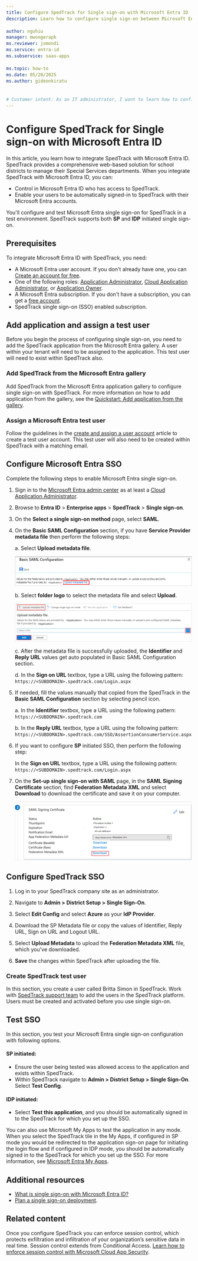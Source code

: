 ```yaml
---
title: Configure SpedTrack for Single sign-on with Microsoft Entra ID
description: Learn how to configure single sign-on between Microsoft Entra ID and SpedTrack.

author: nguhiu
manager: mwongerapk
ms.reviewer: jomondi
ms.service: entra-id
ms.subservice: saas-apps

ms.topic: how-to
ms.date: 05/20/2025
ms.author: gideonkiratu


# Customer intent: As an IT administrator, I want to learn how to configure single sign-on between Microsoft Entra ID and SpedTrack so that I can control who has access to SpedTrack, enable automatic sign-in with Microsoft Entra accounts, and manage my accounts in one central location.
---
```


# Configure SpedTrack for Single sign-on with Microsoft Entra ID

In this article, you learn how to integrate SpedTrack with Microsoft Entra ID. SpedTrack provides a comprehensive web-based solution for school districts to manage their Special Services departments. When you integrate SpedTrack with Microsoft Entra ID, you can:

* Control in Microsoft Entra ID who has access to SpedTrack.
* Enable your users to be automatically signed-in to SpedTrack with their Microsoft Entra accounts.

You'll configure and test Microsoft Entra single sign-on for SpedTrack in a test environment. SpedTrack supports both **SP** and **IDP** initiated single sign-on.

## Prerequisites

To integrate Microsoft Entra ID with SpedTrack, you need:

* A Microsoft Entra user account. If you don't already have one, you can [Create an account for free](https://azure.microsoft.com/free/?WT.mc_id=A261C142F).
* One of the following roles: [Application Administrator](/entra/identity/role-based-access-control/permissions-reference#application-administrator), [Cloud Application Administrator](/entra/identity/role-based-access-control/permissions-reference#cloud-application-administrator), or [Application Owner](/entra/fundamentals/users-default-permissions#owned-enterprise-applications).
* A Microsoft Entra subscription. If you don't have a subscription, you can get a [free account](https://azure.microsoft.com/free/).
* SpedTrack single sign-on (SSO) enabled subscription.

## Add application and assign a test user

Before you begin the process of configuring single sign-on, you need to add the SpedTrack application from the Microsoft Entra gallery. A user within your tenant will need to be assigned to the application. This test user will need to exist within SpedTrack also. 

<a name='add-spedtrack-from-the-azure-ad-gallery'></a>

### Add SpedTrack from the Microsoft Entra gallery

Add SpedTrack from the Microsoft Entra application gallery to configure single sign-on with SpedTrack. For more information on how to add application from the gallery, see the [Quickstart: Add application from the gallery](~/identity/enterprise-apps/add-application-portal.md).

<a name='assign-an-azure-ad-test-user'></a>

### Assign a Microsoft Entra test user

Follow the guidelines in the [create and assign a user account](~/identity/enterprise-apps/add-application-portal-assign-users.md) article to create a test user account. This test user will also need to be created within SpedTrack with a matching email.

<a name='configure-azure-ad-sso'></a>

## Configure Microsoft Entra SSO

Complete the following steps to enable Microsoft Entra single sign-on.

1. Sign in to the [Microsoft Entra admin center](https://entra.microsoft.com) as at least a [Cloud Application Administrator](~/identity/role-based-access-control/permissions-reference.md#cloud-application-administrator).
1. Browse to **Entra ID** > **Enterprise apps** > **SpedTrack** > **Single sign-on**.
1. On the **Select a single sign-on method** page, select **SAML**.

1. On the **Basic SAML Configuration** section, if you have **Service Provider metadata file** then perform the following steps:

	a. Select **Upload metadata file**.

    ![Screenshot shows how to upload metadata file.](common/upload-metadata.png "File")

	b. Select **folder logo** to select the metadata file and select **Upload**.

	![Screenshot shows how to choose and browse metadata file.](common/browse-upload-metadata.png "Folder")

	c. After the metadata file is successfully uploaded, the **Identifier** and **Reply URL** values get auto populated in Basic SAML Configuration section.

	d. In the **Sign on URL** textbox, type a URL using the following pattern:
    `https://<SUBDOMAIN>.spedtrack.com/Login.aspx`

1. If needed, fill the values manually that copied from the SpedTrack in the **Basic SAML Configuration** section by selecting pencil icon.

    a. In the **Identifier** textbox, type a URL using the following pattern:
    `https://<SUBDOMAIN>.spedtrack.com`

    b. In the **Reply URL** textbox, type a URL using the following pattern:
    `https://<SUBDOMAIN>.spedtrack.com/SSO/AssertionConsumerService.aspx`

1. If you want to configure **SP** initiated SSO, then perform the following step:  

    In the **Sign on URL** textbox, type a URL using the following pattern:
    `https://<SUBDOMAIN>.spedtrack.com/Login.aspx`

1. On the **Set-up single sign-on with SAML** page, in the **SAML Signing Certificate** section,  find **Federation Metadata XML** and select **Download** to download the certificate and save it on your computer.

    ![Screenshot shows the Certificate download link.](common/metadataxml.png "Certificate")

## Configure SpedTrack SSO

1. Log in to your SpedTrack company site as an administrator.

1. Navigate to **Admin > District Setup > Single Sign-On**.

1. Select **Edit Config** and select **Azure** as your **IdP Provider**.

1. Download the SP Metadata file or copy the values of Identifier, Reply URL, Sign on URL and Logout URL. 

1. Select **Upload Metadata** to upload the **Federation Metadata XML** file, which you've downloaded.

1. **Save** the changes within SpedTrack after uploading the file. 

### Create SpedTrack test user

In this section, you create a user called Britta Simon in SpedTrack. Work with [SpedTrack support team](mailto:support@spedtrack.com) to add the users in the SpedTrack platform. Users must be created and activated before you use single sign-on.

## Test SSO 

In this section, you test your Microsoft Entra single sign-on configuration with following options. 

#### SP initiated:

* Ensure the user being tested was allowed access to the application and exists within SpedTrack.
* Within SpedTrack navigate to **Admin > District Setup > Single Sign-On**. Select **Test Config**. 

#### IDP initiated:

* Select **Test this application**, and you should be automatically signed in to the SpedTrack for which you set up the SSO. 

You can also use Microsoft My Apps to test the application in any mode. When you select the SpedTrack tile in the My Apps, if configured in SP mode you would be redirected to the application sign-on page for initiating the login flow and if configured in IDP mode, you should be automatically signed in to the SpedTrack for which you set up the SSO. For more information, see [Microsoft Entra My Apps](/azure/active-directory/manage-apps/end-user-experiences#azure-ad-my-apps).

## Additional resources

* [What is single sign-on with Microsoft Entra ID?](~/identity/enterprise-apps/what-is-single-sign-on.md)
* [Plan a single sign-on deployment](~/identity/enterprise-apps/plan-sso-deployment.md).

## Related content

Once you configure SpedTrack you can enforce session control, which protects exfiltration and infiltration of your organization’s sensitive data in real time. Session control extends from Conditional Access. [Learn how to enforce session control with Microsoft Cloud App Security](/cloud-app-security/proxy-deployment-aad).
